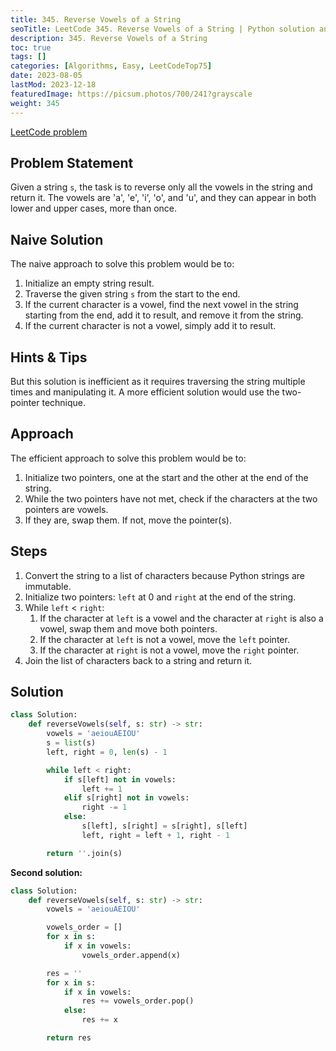 ```yaml
---
title: 345. Reverse Vowels of a String
seoTitle: LeetCode 345. Reverse Vowels of a String | Python solution and explanation
description: 345. Reverse Vowels of a String
toc: true
tags: []
categories: [Algorithms, Easy, LeetCodeTop75]
date: 2023-08-05
lastMod: 2023-12-18
featuredImage: https://picsum.photos/700/241?grayscale
weight: 345
---
```


[LeetCode problem](https://leetcode.com/problems/reverse-vowels-of-a-string/)

## Problem Statement

Given a string `s`, the task is to reverse only all the vowels in the string and return it. The vowels are 'a', 'e', 'i', 'o', and 'u', and they can appear in both lower and upper cases, more than once.

## Naive Solution

The naive approach to solve this problem would be to:

1. Initialize an empty string result.
2. Traverse the given string `s` from the start to the end.
3. If the current character is a vowel, find the next vowel in the string starting from the end, add it to result, and remove it from the string.
4. If the current character is not a vowel, simply add it to result.

## Hints & Tips

But this solution is inefficient as it requires traversing the string multiple times and manipulating it. A more efficient solution would use the two-pointer technique.

## Approach

The efficient approach to solve this problem would be to:

1. Initialize two pointers, one at the start and the other at the end of the string.
2. While the two pointers have not met, check if the characters at the two pointers are vowels.
3. If they are, swap them. If not, move the pointer(s).

## Steps

1. Convert the string to a list of characters because Python strings are immutable.
2. Initialize two pointers: `left` at 0 and `right` at the end of the string.
3. While `left` < `right`:
    1. If the character at `left` is a vowel and the character at `right` is also a vowel, swap them and move both pointers.
    2. If the character at `left` is not a vowel, move the `left` pointer.
    3. If the character at `right` is not a vowel, move the `right` pointer.
4. Join the list of characters back to a string and return it.

## Solution

```python
class Solution:
    def reverseVowels(self, s: str) -> str:
        vowels = 'aeiouAEIOU'
        s = list(s)
        left, right = 0, len(s) - 1

        while left < right:
            if s[left] not in vowels:
                left += 1
            elif s[right] not in vowels:
                right -= 1
            else:
                s[left], s[right] = s[right], s[left]
                left, right = left + 1, right - 1

        return ''.join(s)
```

**Second solution:**

```python
class Solution:
    def reverseVowels(self, s: str) -> str:
        vowels = 'aeiouAEIOU'

        vowels_order = []
        for x in s:
            if x in vowels:
                vowels_order.append(x)

        res = ''
        for x in s:
            if x in vowels:
                res += vowels_order.pop()
            else:
                res += x

        return res
```
